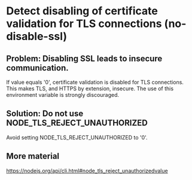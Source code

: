 # Detect disabling of certificate validation for TLS connections (no-disable-ssl)

## Problem: Disabling SSL leads to insecure communication.

If value equals '0', certificate validation is disabled for TLS connections. This makes TLS, and HTTPS by extension, insecure. The use of this environment variable is strongly discouraged.

## Solution: Do not use NODE_TLS_REJECT_UNAUTHORIZED

Avoid setting NODE_TLS_REJECT_UNAUTHORIZED to '0'.

## More material

https://nodejs.org/api/cli.html#node_tls_reject_unauthorizedvalue
